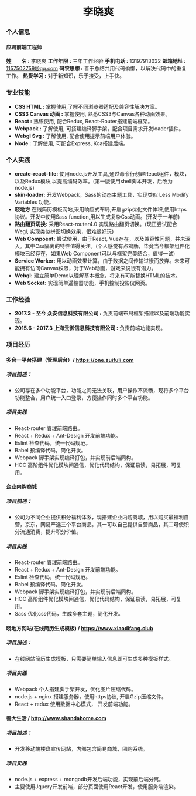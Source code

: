 # <center>李晓爽</center>

### 个人信息
#### 应聘前端工程师
**姓&emsp;&emsp;名 :** 李晓爽
**工作年限 :** 三年工作经验
**手机电话 :** 13197913032
**邮箱地址 :** 1157502759@qq.com
**码农思想 :** 善于总结并用代码偷懒，以解决代码中的重复工作。
**热爱学习 :** 对于新知识，乐于接受，上手快。


### 专业技能
* **CSS HTML :** 掌握使用,了解不同浏览器适配及兼容性解决方案。
* **CSS3 Canvas 动画 :** 掌握使用, 熟悉CSS3与Canvas各种动画效果。
* **React :** 熟练使用, 配合Redux, React-Router搭建前端框架。
* **Webpack :** 了解使用, 可搭建编译脚手架，配合项目需求开发loader插件。
* **Webgl Svg :** 了解使用, 配合使用提示前端用户体验。
* **Node :** 了解使用, 可配合Express, Koa搭建后端。

### 个人实践
* **create-react-file:** 使用node.js开发工具,通过命令行创建React组件，模块，以及Redux模块,以提高编码效率。(第一版使用shell脚本开发，后改为node.js)
* **skin-loader:** 开发Webpack，Sass的动态主题工具，实现类似 Less Modify Variables 功能。
* **晓地方** 在线简历模板网站,采用响应式布局,开启gzip优化文件体积,使用https协议。开发中使用Sass function,用以生成复杂Css动画。(开发于一年前)
* **路由翻页切换:** 采用React-router4.0 实现路由翻页切换。(现正尝试配合Wegl, 实现类似拼图切换效果，很难很好玩)
* **Web Compoent:** 尝试使用，由于React, Vue存在，以及兼容性问题，并未深入。其中Css隔离的特性值得关注。(个人感觉有点鸡肋，毕竟当今框架组件化模块已经存在，如果Web Component可以与框架完美结合，值得一试)
* **Service Worker:** 用以动画效果计算，由于数据之间传输过慢而放弃。未来可能拥有访问Canvas权限，对于Web动画，游戏来说很有潜力。
* **Webgl:** 建立简单Demo以理解基本概念，将来有可能替换HTML的技术。
* **Web Socket:** 实现简单遥控器功能，手机控制投影仪网页。

### 工作经验
* **2017.3 - 至今  众安信息科技有限公司 :** 负责前端布局框架搭建以及前端功能实现。
* **2015.6 - 2017.3 上海云御信息科技有限公司 :** 负责前端功能实现。

### 项目经历
#### 多合一平台搭建（管理后台）/ https://one.zuifuli.com

##### 项目描述：
* 公司存在多个功能平台，功能之间无法关联，用户操作不流畅，现将多个平台功能整合，用户统一入口登录，方便操作同时多个平台功能。

##### 项目实践
* React-router 管理前端路由。
* React + Redux + Ant-Design 开发前端功能。
* Eslint 检查代码，统一代码规范。
* Babel 预编译代码，简化开发。
* Webpack 脚手架实现编译打包，并实现前后端同构。
* HOC 高阶组件优化模块间通信，优化代码结构，保证易读，易拓展，可复用。

#### 企业内购商城

##### 项目描述：
* 公司为不同企业提供积分福利体系，现搭建企业内购商城，用以购买最福利自营，京东，网易严选三个平台商品。其一可以自己提供自营商品，其二可使积分流通消费，提升积分价值。

##### 项目实践
* React-router 管理前端路由。
* React + Redux + Ant-Design 开发前端功能。
* Eslint 检查代码，统一代码规范。
* Babel 预编译代码，简化开发。
* Webpack 脚手架实现编译打包，并实现前后端同构。
* HOC 高阶组件优化模块间通信，优化代码结构，保证易读，易拓展，可复用。
* Sass 优化css代码，生成多套主题，简化开发。

#### 晓地方网站(在线简历生成模板) / https://www.xiaodifang.club

##### 项目描述：
* 在线网站简历生成模板，只需要简单输入信息即可生成多种模板样式。

##### 项目实践
* Webpack 个人搭建脚手架开发，优化图片压缩代码。
* node.js + nginx 搭建服务器，使用https协议, 开启Gzip压缩文件。
* React + redux 使用数据中心模式， 开发前端功能。

#### 善大生活 / http://www.shandahome.com

##### 项目描述：
* 开发移动端楼盘宣传网站，内部包含简易商城，团购系统。

##### 项目实践
* node.js + express + mongodb开发后端功能，实现前后端分离。
* 主要使用Jquery开发前端，部分页面使用React开发，使用服务端渲染。
